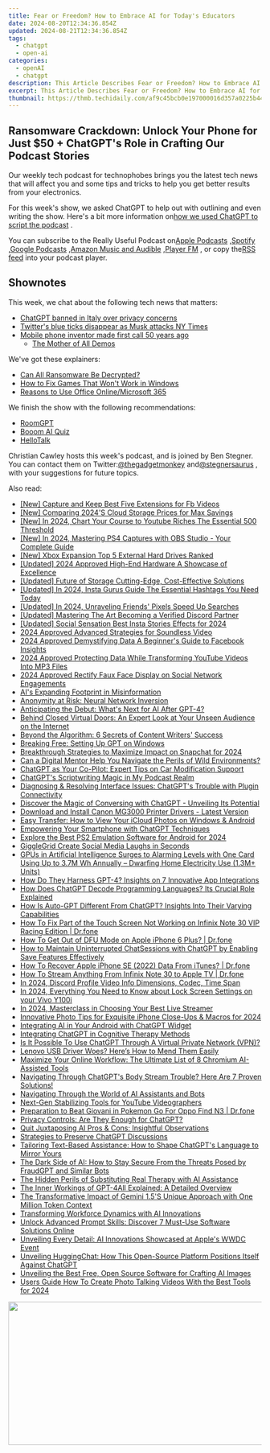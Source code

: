```yaml
---
title: Fear or Freedom? How to Embrace AI for Today's Educators
date: 2024-08-20T12:34:36.854Z
updated: 2024-08-21T12:34:36.854Z
tags:
  - chatgpt
  - open-ai
categories:
  - openAI
  - chatgpt
description: This Article Describes Fear or Freedom? How to Embrace AI for Today's Educators
excerpt: This Article Describes Fear or Freedom? How to Embrace AI for Today's Educators
thumbnail: https://thmb.techidaily.com/af9c45bcb0e197000016d357a0225b4459ab82775eecec8c840974260c0eb2b8.jpg
---
```


## Ransomware Crackdown: Unlock Your Phone for Just $50 + ChatGPT's Role in Crafting Our Podcast Stories

 Our weekly tech podcast for technophobes brings you the latest tech news that will affect you and some tips and tricks to help you get better results from your electronics.

 For this week's show, we asked ChatGPT to help out with outlining and even writing the show. Here's a bit more information on[how we used ChatGPT to script the podcast](https://www.makeuseof.com/i-used-chatgpt-to-script-a-podcast-heres-what-happened/) .

 You can subscribe to the Really Useful Podcast on[Apple Podcasts](https://podcasts.apple.com/gb/podcast/the-really-useful-podcast/id1437847131?mt=2) ,[Spotify](https://open.spotify.com/show/283gDxLd6OTNEpRq6tN7ha) ,[Google Podcasts](https://www.google.com/podcasts?feed=aHR0cHM6Ly9hbmNob3IuZm0vcy8zMWJlNDcwL3BvZGNhc3QvcnNz) ,[Amazon Music and Audible](https://music.amazon.co.uk/podcasts/20ab73d4-5da2-46c7-a17f-dc6eb39bdb48/The-Really-Useful-Podcast) ,[Player FM](https://player.fm/series/the-really-useful-podcast-2491856) , or copy the[RSS feed](https://feeds.transistor.fm/the-really-useful-podcast) into your podcast player.

## Shownotes

This week, we chat about the following tech news that matters:

* [ChatGPT banned in Italy over privacy concerns](https://www.bbc.co.uk/news/technology-65139406)
* [Twitter's blue ticks disappear as Musk attacks NY Times](https://www.bbc.co.uk/news/technology-65156216)
* [Mobile phone inventor made first call 50 years ago](https://www.bbc.co.uk/news/technology-65112048)  
  * [The Mother of All Demos](https://www.youtube.com/watch?v=B6rKUf9DWRI)

We've got these explainers:

* [Can All Ransomware Be Decrypted?](https://www.makeuseof.com/can-all-ransomware-be-decrypted/)
* [How to Fix Games That Won't Work in Windows](https://www.makeuseof.com/fix-games-not-working-windows/)
* [Reasons to Use Office Online/Microsoft 365](https://www.makeuseof.com/tag/dont-pay-word-5-reasons-use-office-online/)

We finish the show with the following recommendations:

* [RoomGPT](http://https://www.roomgpt.io/)
* [Booom AI Quiz](https://booom.ai/)
* [HelloTalk](https://www.hellotalk.com/?lang=en)

 Christian Cawley hosts this week's podcast, and is joined by Ben Stegner. You can contact them on Twitter:[@thegadgetmonkey](https://twitter.com/thegadgetmonkey) and[@stegnersaurus](https://twitter.com/stegnersaurus) , with your suggestions for future topics.


<ins class="adsbygoogle"
     style="display:block"
     data-ad-format="autorelaxed"
     data-ad-client="ca-pub-7571918770474297"
     data-ad-slot="1223367746"></ins>



<ins class="adsbygoogle"
     style="display:block"
     data-ad-client="ca-pub-7571918770474297"
     data-ad-slot="8358498916"
     data-ad-format="auto"
     data-full-width-responsive="true"></ins>

<span class="atpl-alsoreadstyle">Also read:</span>
<div><ul>
<li><a href="https://facebook-clips.techidaily.com/new-capture-and-keep-best-five-extensions-for-fb-videos/"><u>[New] Capture and Keep  Best Five Extensions for Fb Videos</u></a></li>
<li><a href="https://extra-lessons.techidaily.com/new-comparing-2024s-cloud-storage-prices-for-max-savings/"><u>[New] Comparing 2024'S Cloud Storage Prices for Max Savings</u></a></li>
<li><a href="https://youtube-blog.techidaily.com/n-2024-chart-your-course-to-youtube-riches-the-essential-500-threshold/"><u>[New] In 2024, Chart Your Course to Youtube Riches  The Essential 500 Threshold</u></a></li>
<li><a href="https://video-screen-grab.techidaily.com/new-in-2024-mastering-ps4-captures-with-obs-studio-your-complete-guide/"><u>[New] In 2024, Mastering PS4 Captures with OBS Studio - Your Complete Guide</u></a></li>
<li><a href="https://video-capture.techidaily.com/new-xbox-expansion-top-5-external-hard-drives-ranked/"><u>[New] Xbox Expansion  Top 5 External Hard Drives Ranked</u></a></li>
<li><a href="https://fox-http.techidaily.com/updated-2024-approved-high-end-hardware-a-showcase-of-excellence/"><u>[Updated] 2024 Approved  High-End Hardware  A Showcase of Excellence</u></a></li>
<li><a href="https://some-knowledge.techidaily.com/updated-future-of-storage-cutting-edge-cost-effective-solutions/"><u>[Updated] Future of Storage  Cutting-Edge, Cost-Effective Solutions</u></a></li>
<li><a href="https://instagram-clips.techidaily.com/updated-in-2024-insta-gurus-guide-the-essential-hashtags-you-need-today/"><u>[Updated] In 2024, Insta Gurus Guide  The Essential Hashtags You Need Today</u></a></li>
<li><a href="https://facebook-video-content.techidaily.com/updated-in-2024-unraveling-friends-pixels-speed-up-searches/"><u>[Updated] In 2024, Unraveling Friends' Pixels  Speed Up Searches</u></a></li>
<li><a href="https://discord-videos.techidaily.com/updated-mastering-the-art-becoming-a-verified-discord-partner/"><u>[Updated] Mastering The Art  Becoming a Verified Discord Partner</u></a></li>
<li><a href="https://instagram-videos.techidaily.com/updated-social-sensation-best-insta-stories-effects-for-2024/"><u>[Updated] Social Sensation  Best Insta Stories Effects for 2024</u></a></li>
<li><a href="https://video-screen-grab.techidaily.com/2024-approved-advanced-strategies-for-soundless-video/"><u>2024 Approved  Advanced Strategies for Soundless Video</u></a></li>
<li><a href="https://facebook-videos.techidaily.com/2024-approved-demystifying-data-a-beginners-guide-to-facebook-insights/"><u>2024 Approved  Demystifying Data  A Beginner's Guide to Facebook Insights</u></a></li>
<li><a href="https://youtube-stream.techidaily.com/2024-approved-protecting-data-while-transforming-youtube-videos-into-mp3-files/"><u>2024 Approved  Protecting Data While Transforming YouTube Videos Into MP3 Files</u></a></li>
<li><a href="https://facebook-video-files.techidaily.com/2024-approved-rectify-faux-face-display-on-social-network-engagements/"><u>2024 Approved  Rectify Faux Face Display on Social Network Engagements</u></a></li>
<li><a href="https://tech-revival.techidaily.com/ais-expanding-footprint-in-misinformation/"><u>AI's Expanding Footprint in Misinformation</u></a></li>
<li><a href="https://tech-revival.techidaily.com/anonymity-at-risk-neural-network-inversion/"><u>Anonymity at Risk: Neural Network Inversion</u></a></li>
<li><a href="https://tech-revival.techidaily.com/anticipating-the-debut-whats-next-for-ai-after-gpt-4/"><u>Anticipating the Debut: What's Next for AI After GPT-4?</u></a></li>
<li><a href="https://tech-revival.techidaily.com/behind-closed-virtual-doors-an-expert-look-at-your-unseen-audience-on-the-internet/"><u>Behind Closed Virtual Doors: An Expert Look at Your Unseen Audience on the Internet</u></a></li>
<li><a href="https://tech-revival.techidaily.com/beyond-the-algorithm-6-secrets-of-content-writers-success/"><u>Beyond the Algorithm: 6 Secrets of Content Writers' Success</u></a></li>
<li><a href="https://tech-revival.techidaily.com/breaking-free-setting-up-gpt-on-windows/"><u>Breaking Free: Setting Up GPT on Windows</u></a></li>
<li><a href="https://snapchat-videos.techidaily.com/breakthrough-strategies-to-maximize-impact-on-snapchat-for-2024/"><u>Breakthrough Strategies to Maximize Impact on Snapchat for 2024</u></a></li>
<li><a href="https://tech-revival.techidaily.com/can-a-digital-mentor-help-you-navigate-the-perils-of-wild-environments/"><u>Can a Digital Mentor Help You Navigate the Perils of Wild Environments?</u></a></li>
<li><a href="https://tech-revival.techidaily.com/chatgpt-as-your-co-pilot-expert-tips-on-car-modification-support/"><u>ChatGPT as Your Co-Pilot: Expert Tips on Car Modification Support</u></a></li>
<li><a href="https://tech-revival.techidaily.com/chatgpts-scriptwriting-magic-in-my-podcast-realm/"><u>ChatGPT's Scriptwriting Magic in My Podcast Realm</u></a></li>
<li><a href="https://tech-revival.techidaily.com/diagnosing-and-resolving-interface-issues-chatgpts-trouble-with-plugin-connectivity/"><u>Diagnosing & Resolving Interface Issues: ChatGPT's Trouble with Plugin Connectivity</u></a></li>
<li><a href="https://tech-revival.techidaily.com/discover-the-magic-of-conversing-with-chatgpt-unveiling-its-potential/"><u>Discover the Magic of Conversing with ChatGPT - Unveiling Its Potential</u></a></li>
<li><a href="https://hardware-updates.techidaily.com/download-and-install-canon-mg3000-printer-drivers-latest-version/"><u>Download and Install Canon MG3000 Printer Drivers - Latest Version</u></a></li>
<li><a href="https://techno-recovery.techidaily.com/easy-transfer-how-to-view-your-icloud-photos-on-windows-and-android/"><u>Easy Transfer: How to View Your iCloud Photos on Windows & Android</u></a></li>
<li><a href="https://tech-revival.techidaily.com/empowering-your-smartphone-with-chatgpt-techniques/"><u>Empowering Your Smartphone with ChatGPT Techniques</u></a></li>
<li><a href="https://screen-capture.techidaily.com/explore-the-best-ps2-emulation-software-for-android-for-2024/"><u>Explore the Best PS2 Emulation Software for Android for 2024</u></a></li>
<li><a href="https://fox-direct.techidaily.com/gigglegrid-create-social-media-laughs-in-seconds/"><u>GiggleGrid  Create Social Media Laughs in Seconds</u></a></li>
<li><a href="https://tech-revival.techidaily.com/gpus-in-artificial-intelligence-surges-to-alarming-levels-with-one-card-using-up-to-37m-wh-annually-dwarfing-home-electricity-use-13mplus-units/"><u>GPUs in Artificial Intelligence Surges to Alarming Levels with One Card Using Up to 3.7M Wh Annually – Dwarfing Home Electricity Use (1.3M+ Units)</u></a></li>
<li><a href="https://tech-revival.techidaily.com/how-do-they-harness-gpt-4-insights-on-7-innovative-app-integrations/"><u>How Do They Harness GPT-4? Insights on 7 Innovative App Integrations</u></a></li>
<li><a href="https://tech-revival.techidaily.com/how-does-chatgpt-decode-programming-languages-its-crucial-role-explained/"><u>How Does ChatGPT Decode Programming Languages? Its Crucial Role Explained</u></a></li>
<li><a href="https://tech-revival.techidaily.com/how-is-auto-gpt-different-from-chatgpt-insights-into-their-varying-capabilities/"><u>How Is Auto-GPT Different From ChatGPT? Insights Into Their Varying Capabilities</u></a></li>
<li><a href="https://howto.techidaily.com/how-to-fix-part-of-the-touch-screen-not-working-on-infinix-note-30-vip-racing-edition-drfone-by-drfone-fix-android-problems-fix-android-problems/"><u>How To Fix Part of the Touch Screen Not Working on Infinix Note 30 VIP Racing Edition | Dr.fone</u></a></li>
<li><a href="https://techidaily.com/how-to-get-out-of-dfu-mode-on-apple-iphone-6-plus-drfone-by-drfone-ios-system-repair-ios-system-repair/"><u>How To Get Out of DFU Mode on Apple iPhone 6 Plus? | Dr.fone</u></a></li>
<li><a href="https://tech-revival.techidaily.com/how-to-maintain-uninterrupted-chatsessions-with-chatgpt-by-enabling-save-features-effectively/"><u>How to Maintain Uninterrupted ChatSessions with ChatGPT by Enabling Save Features Effectively</u></a></li>
<li><a href="https://techidaily.com/how-to-recover-apple-iphone-se-2022-data-from-itunes-drfone-by-drfone-ios-data-recovery-ios-data-recovery/"><u>How To Recover Apple iPhone SE (2022) Data From iTunes? | Dr.fone</u></a></li>
<li><a href="https://screen-mirror.techidaily.com/how-to-stream-anything-from-infinix-note-30-to-apple-tv-drfone-by-drfone-android/"><u>How To Stream Anything From Infinix Note 30 to Apple TV | Dr.fone</u></a></li>
<li><a href="https://facebook-clips.techidaily.com/in-2024-discord-profile-video-info-dimensions-codec-time-span/"><u>In 2024, Discord Profile Video Info  Dimensions, Codec, Time Span</u></a></li>
<li><a href="https://android-unlock.techidaily.com/in-2024-everything-you-need-to-know-about-lock-screen-settings-on-your-vivo-y100i-by-drfone-android/"><u>In 2024, Everything You Need to Know about Lock Screen Settings on your Vivo Y100i</u></a></li>
<li><a href="https://extra-support.techidaily.com/in-2024-masterclass-in-choosing-your-best-live-streamer/"><u>In 2024, Masterclass in Choosing Your Best Live Streamer</u></a></li>
<li><a href="https://some-knowledge.techidaily.com/innovative-photo-tips-for-exquisite-iphone-close-ups-and-macros-for-2024/"><u>Innovative Photo Tips for Exquisite iPhone Close-Ups & Macros for 2024</u></a></li>
<li><a href="https://tech-revival.techidaily.com/integrating-ai-in-your-android-with-chatgpt-widget/"><u>Integrating AI in Your Android with ChatGPT Widget</u></a></li>
<li><a href="https://tech-revival.techidaily.com/integrating-chatgpt-in-cognitive-therapy-methods/"><u>Integrating ChatGPT in Cognitive Therapy Methods</u></a></li>
<li><a href="https://tech-revival.techidaily.com/is-it-possible-to-use-chatgpt-through-a-virtual-private-network-vpn/"><u>Is It Possible To Use ChatGPT Through A Virtual Private Network (VPN)?</u></a></li>
<li><a href="https://driver-download.techidaily.com/lenovo-usb-driver-woes-heres-how-to-mend-them-easily/"><u>Lenovo USB Driver Woes? Here’s How to Mend Them Easily</u></a></li>
<li><a href="https://tech-revival.techidaily.com/maximize-your-online-workflow-the-ultimate-list-of-8-chromium-ai-assisted-tools/"><u>Maximize Your Online Workflow: The Ultimate List of 8 Chromium AI-Assisted Tools</u></a></li>
<li><a href="https://tech-revival.techidaily.com/navigating-through-chatgpts-body-stream-trouble-here-are-7-proven-solutions/"><u>Navigating Through ChatGPT's Body Stream Trouble? Here Are 7 Proven Solutions!</u></a></li>
<li><a href="https://tech-revival.techidaily.com/navigating-through-the-world-of-ai-assistants-and-bots/"><u>Navigating Through the World of AI Assistants and Bots</u></a></li>
<li><a href="https://extra-information.techidaily.com/next-gen-stabilizing-tools-for-youtube-videographers/"><u>Next-Gen Stabilizing Tools for YouTube Videographers</u></a></li>
<li><a href="https://android-pokemon-go.techidaily.com/preparation-to-beat-giovani-in-pokemon-go-for-oppo-find-n3-drfone-by-drfone-virtual-android/"><u>Preparation to Beat Giovani in Pokemon Go For Oppo Find N3 | Dr.fone</u></a></li>
<li><a href="https://tech-revival.techidaily.com/privacy-controls-are-they-enough-for-chatgpt/"><u>Privacy Controls: Are They Enough for ChatGPT?</u></a></li>
<li><a href="https://tech-revival.techidaily.com/quit-juxtaposing-ai-pros-and-cons-insightful-observations/"><u>Quit Juxtaposing AI Pros & Cons: Insightful Observations</u></a></li>
<li><a href="https://tech-revival.techidaily.com/strategies-to-preserve-chatgpt-discussions/"><u>Strategies to Preserve ChatGPT Discussions</u></a></li>
<li><a href="https://tech-revival.techidaily.com/tailoring-text-based-assistance-how-to-shape-chatgpts-language-to-mirror-yours/"><u>Tailoring Text-Based Assistance: How to Shape ChatGPT's Language to Mirror Yours</u></a></li>
<li><a href="https://tech-revival.techidaily.com/the-dark-side-of-ai-how-to-stay-secure-from-the-threats-posed-by-fraudgpt-and-similar-bots/"><u>The Dark Side of AI: How to Stay Secure From the Threats Posed by FraudGPT and Similar Bots</u></a></li>
<li><a href="https://tech-revival.techidaily.com/the-hidden-perils-of-substituting-real-therapy-with-ai-assistance/"><u>The Hidden Perils of Substituting Real Therapy with AI Assistance</u></a></li>
<li><a href="https://tech-revival.techidaily.com/the-inner-workings-of-gpt-4all-explained-a-detailed-overview/"><u>The Inner Workings of GPT-4All Explained: A Detailed Overview</u></a></li>
<li><a href="https://tech-revival.techidaily.com/the-transformative-impact-of-gemini-15s-unique-approach-with-one-million-token-context/"><u>The Transformative Impact of Gemini 1.5'S Unique Approach with One Million Token Context</u></a></li>
<li><a href="https://tech-revival.techidaily.com/transforming-workforce-dynamics-with-ai-innovations/"><u>Transforming Workforce Dynamics with AI Innovations</u></a></li>
<li><a href="https://tech-revival.techidaily.com/unlock-advanced-prompt-skills-discover-7-must-use-software-solutions-online/"><u>Unlock Advanced Prompt Skills: Discover 7 Must-Use Software Solutions Online</u></a></li>
<li><a href="https://tech-revival.techidaily.com/unveiling-every-detail-ai-innovations-showcased-at-apples-wwdc-event/"><u>Unveiling Every Detail: AI Innovations Showcased at Apple's WWDC Event</u></a></li>
<li><a href="https://tech-revival.techidaily.com/unveiling-huggingchat-how-this-open-source-platform-positions-itself-against-chatgpt/"><u>Unveiling HuggingChat: How This Open-Source Platform Positions Itself Against ChatGPT</u></a></li>
<li><a href="https://tech-revival.techidaily.com/unveiling-the-best-free-open-source-software-for-crafting-ai-images/"><u>Unveiling the Best Free, Open Source Software for Crafting AI Images</u></a></li>
<li><a href="https://ai-topics.techidaily.com/users-guide-how-to-create-photo-talking-videos-with-the-best-tools-for-2024/"><u>Users Guide How To Create Photo Talking Videos With the Best Tools for 2024</u></a></li>
</ul></div>

<!-- affiliate ads begin -->
<a href="https://cowinaudio.pxf.io/c/5597632/1116855/13794" target="_top" id="1116855"><img src="//a.impactradius-go.com/display-ad/13794-1116855" border="0" alt="" width="767" height="285"/></a><img height="0" width="0" src="https://imp.pxf.io/i/5597632/1116855/13794" style="position:absolute;visibility:hidden;" border="0" />
<!-- affiliate ads end -->